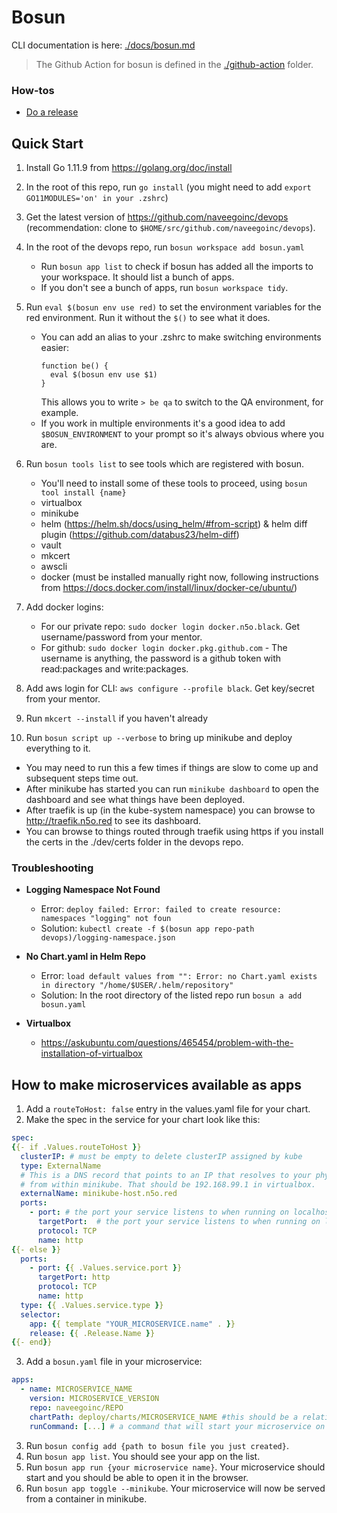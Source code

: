 # Bosun

CLI documentation is here: [./docs/bosun.md](./docs/bosun.md)

> The Github Action for bosun is defined in the [./github-action](./github-action) folder.


### How-tos

- [Do a release](./docs/manual/release_how_to.md)


## Quick Start

1. Install Go 1.11.9 from https://golang.org/doc/install
2. In the root of this repo, run `go install` (you might need to add `export GO11MODULES='on' in your .zshrc`)
3. Get the latest version of https://github.com/naveegoinc/devops (recommendation: clone to `$HOME/src/github.com/naveegoinc/devops`).
4. In the root of the devops repo, run `bosun workspace add bosun.yaml`
    - Run `bosun app list` to check if bosun has added all the imports to your workspace. It should list a bunch of apps.
    - If you don't see a bunch of apps, run `bosun workspace tidy`.    
    
5. Run `eval $(bosun env use red)` to set the environment variables for the red environment. Run it without the `$()` to see what it does.
    - You can add an alias to your .zshrc to make switching environments easier:
      ```
      function be() {
        eval $(bosun env use $1)
      }
      ```
      This allows you to write `> be qa` to switch to the QA environment, for example.
    - If you work in multiple environments it's a good idea to add `$BOSUN_ENVIRONMENT` to your prompt so it's always obvious where you are.

6. Run `bosun tools list` to see tools which are registered with bosun.
    - You'll need to install some of these tools to proceed, using `bosun tool install {name}`
    - virtualbox
    - minikube 
    - helm (https://helm.sh/docs/using_helm/#from-script) & helm diff plugin (https://github.com/databus23/helm-diff)
    - vault
    - mkcert
    - awscli
    - docker (must be installed manually right now, following instructions from https://docs.docker.com/install/linux/docker-ce/ubuntu/)
7. Add docker logins:
    - For our private repo: `sudo docker login docker.n5o.black`. Get username/password from your mentor.
    - For github: `sudo docker login docker.pkg.github.com` - The username is anything, the password is a github token with read:packages and write:packages.
8. Add aws login for CLI: `aws configure --profile black`. Get key/secret from your mentor.
9. Run `mkcert --install` if you haven't already
10. Run `bosun script up --verbose` to bring up minikube and deploy everything to it.
   - You may need to run this a few times if things are slow to come up and subsequent steps time out.
   - After minikube has started you can run `minikube dashboard` to open the dashboard and see what things have been deployed.
   - After traefik is up (in the kube-system namespace) you can browse to http://traefik.n5o.red to see its dashboard.
   - You can browse to things routed through traefik using https if you install the certs in the ./dev/certs folder in the devops repo.

### Troubleshooting

- **Logging Namespace Not Found**

  - Error: `deploy failed: Error: failed to create resource: namespaces "logging" not foun`
  - Solution: `kubectl create -f $(bosun app repo-path devops)/logging-namespace.json`

- **No Chart.yaml in Helm Repo**
  - Error: `load default values from "": Error: no Chart.yaml exists in directory "/home/$USER/.helm/repository"`
  - Solution: In the root directory of the listed repo run `bosun a add bosun.yaml`

- **Virtualbox**  
  - https://askubuntu.com/questions/465454/problem-with-the-installation-of-virtualbox

## How to make microservices available as apps

1. Add a `routeToHost: false` entry in the values.yaml file for your chart.
2. Make the spec in the service for your chart look like this:

```yaml
spec:
{{- if .Values.routeToHost }}
  clusterIP: # must be empty to delete clusterIP assigned by kube
  type: ExternalName
  # This is a DNS record that points to an IP that resolves to your physical computer
  # from within minikube. That should be 192.168.99.1 in virtualbox.
  externalName: minikube-host.n5o.red
  ports:
    - port: # the port your service listens to when running on localhost
      targetPort:  # the port your service listens to when running on localhost
      protocol: TCP
      name: http
{{- else }}
  ports:
    - port: {{ .Values.service.port }}
      targetPort: http
      protocol: TCP
      name: http
  type: {{ .Values.service.type }}
  selector:
    app: {{ template "YOUR_MICROSERVICE.name" . }}
    release: {{ .Release.Name }}
{{- end}}

```

3. Add a `bosun.yaml` file in your microservice:

```yaml
apps:
  - name: MICROSERVICE_NAME
    version: MICROSERVICE_VERSION
    repo: naveegoinc/REPO
    chartPath: deploy/charts/MICROSERVICE_NAME #this should be a relative path from the bosun.yaml file
    runCommand: [...] # a command that will start your microservice on your machine
```

3. Run `bosun config add {path to bosun file you just created}`.
4. Run `bosun app list`. You should see your app on the list.
5. Run `bosun app run {your microservice name}`. Your microservice should start and you should be able to open it in the browser.
6. Run `bosun app toggle --minikube`. Your microservice will now be served from a container in minikube.
